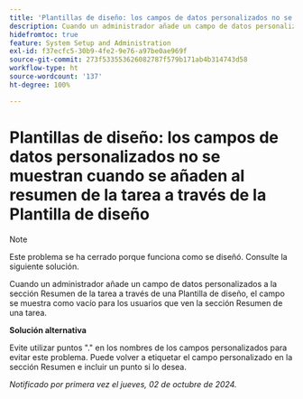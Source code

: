 ```yaml
---
title: 'Plantillas de diseño: los campos de datos personalizados no se muestran cuando se añaden al resumen de la tarea a través de la Plantilla de diseño'
description: Cuando un administrador añade un campo de datos personalizados a la sección Resumen de la tarea a través de una Plantilla de diseño, el campo se muestra como vacío para los usuarios que ven la sección Resumen de una tarea.
hidefromtoc: true
feature: System Setup and Administration
exl-id: f37ecfc5-30b9-4fe2-9e76-a97be0ae969f
source-git-commit: 273f533553626082787f579b171ab4b314743d58
workflow-type: ht
source-wordcount: '137'
ht-degree: 100%

---
```


# Plantillas de diseño: los campos de datos personalizados no se muestran cuando se añaden al resumen de la tarea a través de la Plantilla de diseño

>[!NOTE]
>
>Este problema se ha cerrado porque funciona como se diseñó. Consulte la siguiente solución.

Cuando un administrador añade un campo de datos personalizados a la sección Resumen de la tarea a través de una Plantilla de diseño, el campo se muestra como vacío para los usuarios que ven la sección Resumen de una tarea.

**Solución alternativa**

Evite utilizar puntos &quot;.&quot; en los nombres de los campos personalizados para evitar este problema. Puede volver a etiquetar el campo personalizado en la sección Resumen e incluir un punto si lo desea.

_Notificado por primera vez el jueves, 02 de octubre de 2024._
